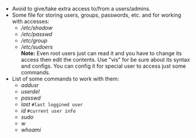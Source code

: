 * Avoid to give/take extra access to/from a users/admins.
* Some file for storing users, groups, passwords, etc. and for working with accesses:
	* */etc/shadow*
	* */etc/passwd*
	* */etc/group*
	* */etc/sudoers*     
		**Note:** Even root users just can read it and you have to change its access then edit the contents. Use "vis" for be sure about its syntax and configs. You can config it for special user to access just some commands.
* List of some commands to work with them:
	* *addusr*
	* *userdel*
	* *passwd*
	* *last*                        ``#last loggined user``
	* *id*                           ``#current user info``
	* *sudo*
	* *w*
	* *whoami*

